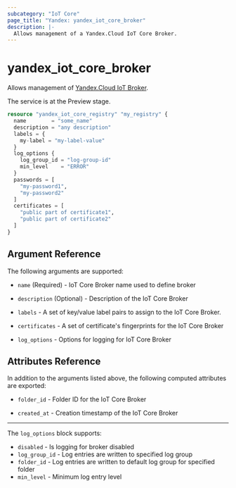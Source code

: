 ```yaml
---
subcategory: "IoT Core"
page_title: "Yandex: yandex_iot_core_broker"
description: |-
  Allows management of a Yandex.Cloud IoT Core Broker.
---
```



# yandex_iot_core_broker




Allows management of [Yandex.Cloud IoT Broker](https://cloud.yandex.com/docs/iot-core/quickstart).

The service is at the Preview stage.

```terraform
resource "yandex_iot_core_registry" "my_registry" {
  name        = "some_name"
  description = "any description"
  labels = {
    my-label = "my-label-value"
  }
  log_options {
    log_group_id = "log-group-id"
    min_level    = "ERROR"
  }
  passwords = [
    "my-password1",
    "my-password2"
  ]
  certificates = [
    "public part of certificate1",
    "public part of certificate2"
  ]
}
```

## Argument Reference

The following arguments are supported:

* `name` (Required) - IoT Core Broker name used to define broker

* `description` (Optional) - Description of the IoT Core Broker

* `labels` - A set of key/value label pairs to assign to the IoT Core Broker.

* `certificates` - A set of certificate's fingerprints for the IoT Core Broker

* `log_options` - Options for logging for IoT Core Broker

## Attributes Reference

In addition to the arguments listed above, the following computed attributes are exported:

* `folder_id` - Folder ID for the IoT Core Broker

* `created_at` - Creation timestamp of the IoT Core Broker

---

The `log_options` block supports:
* `disabled` - Is logging for broker disabled
* `log_group_id` - Log entries are written to specified log group
* `folder_id` - Log entries are written to default log group for specified folder
* `min_level` - Minimum log entry level
